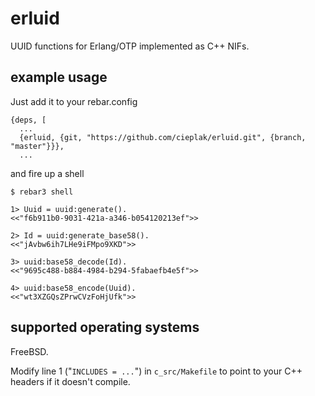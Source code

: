 erluid
======

UUID functions for Erlang/OTP implemented as C++ NIFs.

example usage
-------------

Just add it to your rebar.config

```
{deps, [
  ...
  {erluid, {git, "https://github.com/cieplak/erluid.git", {branch, "master"}}},
  ...
```

and fire up a shell

```
$ rebar3 shell

1> Uuid = uuid:generate().
<<"f6b911b0-9031-421a-a346-b054120213ef">>

2> Id = uuid:generate_base58().
<<"jAvbw6ih7LHe9iFMpo9XKD">>

3> uuid:base58_decode(Id).
<<"9695c488-b884-4984-b294-5fabaefb4e5f">>

4> uuid:base58_encode(Uuid).
<<"wt3XZGQsZPrwCVzFoHjUfk">>

```

supported operating systems
---------------------------

FreeBSD.

Modify line 1 ("`INCLUDES = ...`") in `c_src/Makefile` to point to your C++ headers if it doesn't
compile.
